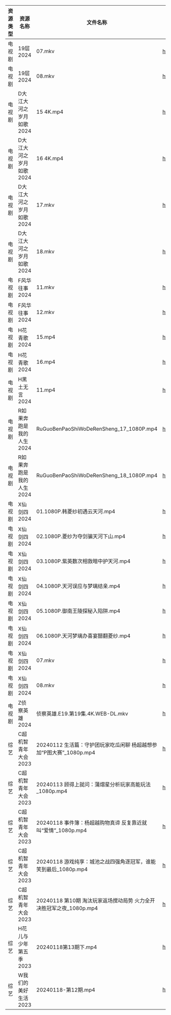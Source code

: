 | 资源类型 | 资源名称           | 文件名称                                          | 分享链接                                      | 更新时间                |
| ---- | -------------- | --------------------------------------------- | ----------------------------------------- | ------------------- |
| 电视剧  | 19层2024        | 07.mkv                                        | https://www.alipan.com/s/VX7kSfUrC77      | 2024-01-19 07:00:04 |
| 电视剧  | 19层2024        | 08.mkv                                        | https://www.alipan.com/s/VX7kSfUrC77      | 2024-01-19 07:00:04 |
| 电视剧  | D大江大河之岁月如歌2024 | 15 4K.mp4                                     | https://www.alipan.com/s/kk8XyVrxQx8      | 2024-01-19 00:05:05 |
| 电视剧  | D大江大河之岁月如歌2024 | 16 4K.mp4                                     | https://www.alipan.com/s/kk8XyVrxQx8      | 2024-01-19 00:05:05 |
| 电视剧  | D大江大河之岁月如歌2024 | 17.mkv                                        | https://www.alipan.com/s/kk8XyVrxQx8      | 2024-01-19 00:05:05 |
| 电视剧  | D大江大河之岁月如歌2024 | 18.mkv                                        | https://www.alipan.com/s/kk8XyVrxQx8      | 2024-01-19 00:05:04 |
| 电视剧  | F风华往事2024      | 11.mkv                                        | https://www.alipan.com/s/dmdkYTtDwPZ      | 2024-01-19 00:05:10 |
| 电视剧  | F风华往事2024      | 12.mkv                                        | https://www.alipan.com/s/dmdkYTtDwPZ      | 2024-01-19 00:05:10 |
| 电视剧  | H花青歌2024       | 15.mp4                                        | https://www.alipan.com/s/fN4AxpAdDkx      | 2024-01-19 00:05:15 |
| 电视剧  | H花青歌2024       | 16.mp4                                        | https://www.alipan.com/s/fN4AxpAdDkx      | 2024-01-19 00:05:15 |
| 电视剧  | H黑土无言2024      | 11.mp4                                        | https://www.alipan.com/s/yUPrJTJ2EmF      | 2024-01-19 00:05:17 |
| 电视剧  | R如果奔跑是我的人生2024 | RuGuoBenPaoShiWoDeRenSheng_17_1080P.mp4       | https://www.alipan.com/s/p2ETRDrthPg      | 2024-01-19 00:05:32 |
| 电视剧  | R如果奔跑是我的人生2024 | RuGuoBenPaoShiWoDeRenSheng_18_1080P.mp4       | https://www.alipan.com/s/p2ETRDrthPg      | 2024-01-19 00:05:31 |
| 电视剧  | X仙剑四2024       | 01.1080P.韩菱纱初遇云天河.mp4                         | https://www.alipan.com/s/tLW9CxuudoU      | 2024-01-19 07:00:08 |
| 电视剧  | X仙剑四2024       | 02.1080P.菱纱为夺剑骗天河下山.mp4                       | https://www.alipan.com/s/tLW9CxuudoU      | 2024-01-19 07:00:08 |
| 电视剧  | X仙剑四2024       | 03.1080P.紫英数次相救暗中护天河.mp4                      | https://www.alipan.com/s/tLW9CxuudoU      | 2024-01-19 07:00:08 |
| 电视剧  | X仙剑四2024       | 04.1080P.天河误应与梦璃结亲.mp4                        | https://www.alipan.com/s/tLW9CxuudoU      | 2024-01-19 07:00:07 |
| 电视剧  | X仙剑四2024       | 05.1080P.御南王陵探秘入陷阱.mp4                        | https://www.alipan.com/s/tLW9CxuudoU      | 2024-01-19 07:00:07 |
| 电视剧  | X仙剑四2024       | 06.1080P.天河梦璃办喜宴醋翻菱纱.mp4                      | https://www.alipan.com/s/tLW9CxuudoU      | 2024-01-19 07:00:07 |
| 电视剧  | X仙剑四2024       | 07.mkv                                        | https://www.alipan.com/s/tLW9CxuudoU      | 2024-01-19 07:00:06 |
| 电视剧  | X仙剑四2024       | 08.mkv                                        | https://www.alipan.com/s/tLW9CxuudoU      | 2024-01-19 07:00:06 |
| 电视剧  | Z侦察英雄2024      | 侦察英雄.E19.第19集.4K.WEB-DL.mkv                   | https://www.alipan.com/s/9bbVLR4auhS      | 2024-01-19 20:12:05 |
| 综艺   | C超机智青年大会2023   | 20240112 生活篇：守护团玩家吃瓜闲聊 杨超越想参加“P图大赛”_1080p.mp4 | https://www.aliyundrive.com/s/Qnyp1qPWM7Q | 2024-01-19 00:05:53 |
| 综艺   | C超机智青年大会2023   | 20240113 顾得上就问：蒲熠星分析玩家高能玩法_1080p.mp4          | https://www.aliyundrive.com/s/Qnyp1qPWM7Q | 2024-01-19 00:05:53 |
| 综艺   | C超机智青年大会2023   | 20240118 事件簿：杨超越购物真谛 反复靠近就叫“爱情”_1080p.mp4     | https://www.aliyundrive.com/s/Qnyp1qPWM7Q | 2024-01-19 00:05:53 |
| 综艺   | C超机智青年大会2023   | 20240118 游戏纯享：城池之战四强角逐冠军，谁能笑到最后_1080p.mp4     | https://www.aliyundrive.com/s/Qnyp1qPWM7Q | 2024-01-19 00:05:52 |
| 综艺   | C超机智青年大会2023   | 20240118 第10期 淘汰玩家返场搅动局势 火力全开决胜冠军之夜_1080p.mp4 | https://www.aliyundrive.com/s/Qnyp1qPWM7Q | 2024-01-19 00:05:52 |
| 综艺   | H花儿与少年第五季2023  | 20240118第13期下.mp4                             | https://www.aliyundrive.com/s/Rb3k2hgSjHJ | 2024-01-19 00:05:57 |
| 综艺   | W我们的美好生活2023   | 20240118-第12期.mp4                             | https://www.aliyundrive.com/s/zAXrGigJxgY | 2024-01-19 00:06:24 |
